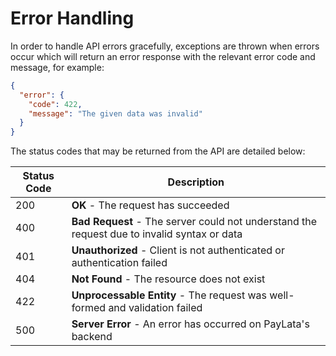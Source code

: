 # Error Handling

In order to handle API errors gracefully, exceptions are thrown when errors occur which will return an error response with the relevant error code and message, for example:

```json
{
  "error": {
    "code": 422,
    "message": "The given data was invalid"
  }
}
```

The status codes that may be returned from the API are detailed below:

Status Code | Description
---------|----------
200 | **OK** - The request has succeeded
400 | **Bad Request** - The server could not understand the request due to invalid syntax or data
401 | **Unauthorized** - Client is not authenticated or authentication failed
404 | **Not Found** - The resource does not exist
422 | **Unprocessable Entity** - The request was well-formed and validation failed
500 | **Server Error** - An error has occurred on PayLata's backend

